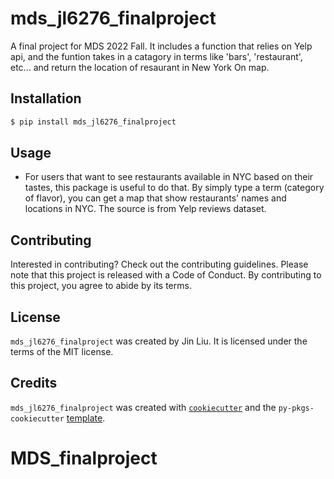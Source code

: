 # mds_jl6276_finalproject

A final project for MDS 2022 Fall. It includes a function that relies on Yelp api, and the funtion takes in a catagory in terms like 'bars', 'restaurant', etc... and return the location of resaurant in New York On map.

## Installation

```bash
$ pip install mds_jl6276_finalproject
```

## Usage

- For users that want to see restaurants available in NYC based on their tastes, this package is useful to do that. By simply type a term (category of flavor), you can get a map that show restaurants' names and locations in NYC. The source is from Yelp reviews dataset. 

## Contributing

Interested in contributing? Check out the contributing guidelines. Please note that this project is released with a Code of Conduct. By contributing to this project, you agree to abide by its terms.

## License

`mds_jl6276_finalproject` was created by Jin Liu. It is licensed under the terms of the MIT license.

## Credits

`mds_jl6276_finalproject` was created with [`cookiecutter`](https://cookiecutter.readthedocs.io/en/latest/) and the `py-pkgs-cookiecutter` [template](https://github.com/py-pkgs/py-pkgs-cookiecutter).
# MDS_finalproject
